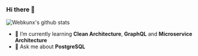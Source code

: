 ### Hi there 👋

![Webkunx's github stats](https://github-readme-stats.vercel.app/api?username=Webkunx&count_private=true&hide=prs,issues&show_icons=true&theme=tokyonight&include_all_commits=true)


- 🌱 I’m currently learning **Clean Architecture**, **GraphQL** and **Microservice Architecture**
- 💬 Ask me about **PostgreSQL**
